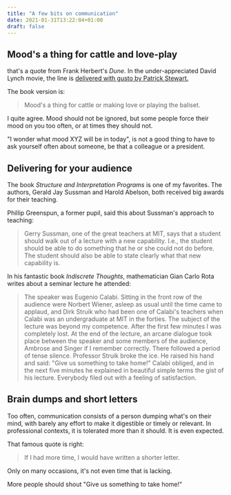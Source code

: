 ```yaml
---
title: "A few bits on communication"
date: 2021-01-31T13:22:04+01:00
draft: false
---
```


## Mood's a thing for cattle and love-play

that's a quote from Frank Herbert's *Dune*. In the under-appreciated David
Lynch movie, the line is
[delivered with gusto by Patrick Stewart.](https://www.youtube.com/embed/BHsSgxpX8rY)

The book version is:
> Mood's a thing for cattle or making love or playing the baliset.

I quite agree. Mood should not be ignored, but some people force their
mood on you too often, or at times they should not.

"I wonder what mood XYZ will be in today", is not a good thing to have to ask
yourself often about someone, be that a colleague or a president.

## Delivering for your audience

The book *Structure and Interpretation Programs* is one of my favorites. The
authors, Gerald Jay Sussman and Harold Abelson, both received big awards for
their teaching.

Phillip Greenspun, a former pupil, said this about Sussman's approach to
teaching:

> Gerry Sussman, one of the great teachers at MIT, says that a student should
> walk out of a lecture with a new capability. I.e., the student should be able
> to do something that he or she could not do before. The student should also be
> able to state clearly what that new capability is.

In his fantastic book *Indiscrete Thoughts*, mathematician Gian Carlo Rota
writes about a seminar lecture he attended:

> The speaker was Eugenio Calabi. Sitting in the front row of the audience were
> Norbert Wiener, asleep as usual until the time came to applaud, and Dirk
> Struik who had been one of Calabi's teachers when Calabi was an undergraduate
> at MIT in the forties. The subject of the lecture was beyond my competence.
> After the first few minutes I was completely lost. At the end of the lecture,
> an arcane dialogue took place between the speaker and some members of the
> audience, Ambrose and Singer if I remember correctly. There followed a period
> of tense silence. Professor Struik broke the ice. He raised his hand and said:
> "Give us something to take home!" Calabi obliged, and in the next five minutes
> he explained in beautiful simple terms the gist of his lecture. Everybody
> filed out with a feeling of satisfaction.

## Brain dumps and short letters

Too often, communication consists of a person dumping what's on their mind,
with barely any effort to make it digestible or timely or relevant. In
professional contexts, it is tolerated more than it should. It is even expected.

That famous quote is right:
> If I had more time, I would have written a shorter letter.

Only on many occasions, it's not even time that is lacking.

More people should shout "Give us something to take home!"
